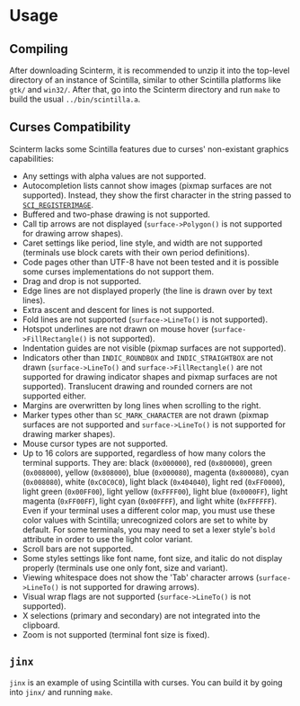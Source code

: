 # Usage

## Compiling

After downloading Scinterm, it is recommended to unzip it into the top-level
directory of an instance of Scintilla, similar to other Scintilla platforms like
`gtk/` and `win32/`. After that, go into the Scinterm directory and run `make`
to build the usual `../bin/scintilla.a`.

## Curses Compatibility

Scinterm lacks some Scintilla features due to curses' non-existant graphics
capabilities:

* Any settings with alpha values are not supported.
* Autocompletion lists cannot show images (pixmap surfaces are not supported).
  Instead, they show the first character in the string passed to
  [`SCI_REGISTERIMAGE`][].
* Buffered and two-phase drawing is not supported.
* Call tip arrows are not displayed (`surface->Polygon()` is not supported for
  drawing arrow shapes).
* Caret settings like period, line style, and width are not supported
  (terminals use block carets with their own period definitions).
* Code pages other than UTF-8 have not been tested and it is possible some
  curses implementations do not support them.
* Drag and drop is not supported.
* Edge lines are not displayed properly (the line is drawn over by text lines).
* Extra ascent and descent for lines is not supported.
* Fold lines are not supported (`surface->LineTo()` is not supported).
* Hotspot underlines are not drawn on mouse hover (`surface->FillRectangle()` is
  not supported).
* Indentation guides are not visible (pixmap surfaces are not supported).
* Indicators other than `INDIC_ROUNDBOX` and `INDIC_STRAIGHTBOX` are not drawn
  (`surface->LineTo()` and `surface->FillRectangle()` are not supported for
  drawing indicator shapes and pixmap surfaces are not supported). Translucent
  drawing and rounded corners are not supported either.
* Margins are overwritten by long lines when scrolling to the right.
* Marker types other than `SC_MARK_CHARACTER` are not drawn (pixmap surfaces are
  not supported and `surface->LineTo()` is not supported for drawing marker
  shapes).
* Mouse cursor types are not supported.
* Up to 16 colors are supported, regardless of how many colors the terminal
  supports. They are: black (`0x000000`), red (`0x800000`), green (`0x008000`),
  yellow (`0x808000`), blue (`0x000080`), magenta (`0x800080`), cyan
  (`0x008080`), white (`0xC0C0C0`), light black (`0x404040`), light red
  (`0xFF0000`), light green (`0x00FF00`), light yellow (`0xFFFF00`), light blue
  (`0x0000FF`), light magenta (`0xFF00FF`), light cyan (`0x00FFFF`), and light
  white (`0xFFFFFF`). Even if your terminal uses a different color map, you must
  use these color values with Scintilla; unrecognized colors are set to white by
  default. For some terminals, you may need to set a lexer style's `bold`
  attribute in order to use the light color variant.
* Scroll bars are not supported.
* Some styles settings like font name, font size, and italic do not display
  properly (terminals use one only font, size and variant).
* Viewing whitespace does not show the 'Tab' character arrows
  (`surface->LineTo()` is not supported for drawing arrows).
* Visual wrap flags are not supported (`surface->LineTo()` is not supported).
* X selections (primary and secondary) are not integrated into the clipboard.
* Zoom is not supported (terminal font size is fixed).

[`SCI_REGISTERIMAGE`]: http://scintilla.org/ScintillaDoc.html#SCI_REGISTERIMAGE

## `jinx`

`jinx` is an example of using Scintilla with curses. You can build it by going
into `jinx/` and running `make`.
